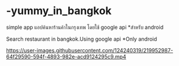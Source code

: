 # -yummy_in_bangkok
simple app
แอปค้นหาร้านค้าในกรุงเทพ โดยใช้ google api 
*สำหรับ android

Search restaurant in bangkok.Using google api
*Only android


https://user-images.githubusercontent.com/124240319/219952987-64f29590-594f-4893-982e-acd9124295c9.mp4

